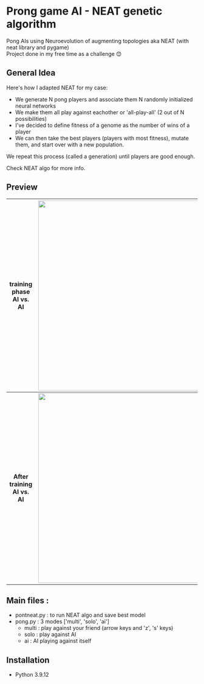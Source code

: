 # Prong game AI - NEAT genetic algorithm
Pong AIs using Neuroevolution of augmenting topologies aka NEAT (with neat library and pygame) \
Project done in my free time as a challenge :blush: 

## General Idea 
Here's how I adapted NEAT for my case: 
  - We generate N pong players and associate them N randomly initialized neural networks
  - We make them all play against eachother or 'all-play-all' (2 out of N possibilities)
  - I've decided to define fitness of a genome as the number of wins of a player
  - We can then take the best players (players with most fitness), mutate them, and start over with a new population. 

We repeat this process (called a generation) until players are good enough. 

Check NEAT algo for more info. 

## Preview 
<div align="center">


**training phase** <br/> AI vs. AI            |   <img src="https://user-images.githubusercontent.com/62900180/188200339-c6165305-17d7-4f1e-8640-089a623e577f.gif" width="500"/>
:-------------------------:|:-------------------------:
 **After training <br/> AI vs. AI** | <img src="https://user-images.githubusercontent.com/62900180/188200362-09725b05-5a96-4d21-97f6-175df65fdc23.gif" width="500"/>
</div>

## Main files :
- pontneat.py : to run NEAT algo and save best model 
- pong.py : 3 modes ['multi', 'solo', 'ai']
    - multi : play against your friend (arrow keys and 'z', 's' keys) 
    - solo : play against AI 
    - ai : AI playing against itself 

## Installation 
- Python 3.9.12


